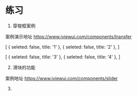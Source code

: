 # 练习

1. 穿梭框案例

案例演示地址
https://www.iviewui.com/components/transfer

[
    {
        seleted: false,
        title: '1'
    },
    {
        seleted: false,
        title: '2'
    },
]


[
    {
        seleted: false,
        title: '3'
    },
    {
        seleted: false,
        title: '4'
    },
]


2. 滑块的功能

案例地址
https://www.iviewui.com/components/slider


3. 
